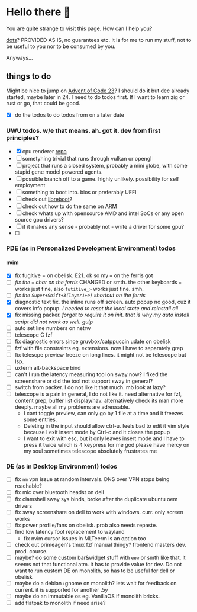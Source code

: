 # Hello there 👋

You are quite strange to visit this page. How can I help you?

[dots](https://github.com/distenz/dotfiles)? PROVIDED AS IS, no guarantees etc.
It is for me to run my stuff, not to be useful to you nor to be consumed by 
you.

Anyways...

## things to do

Might be nice to jump on 
[Advent of Code 23](https://adventofcode.com/2023/day/1)?
I should do it but dec already started, maybe later in 24. I need to do todos 
first. If I want to learn zig or rust or go, that could be good.

- [x] do the todos to do todos from on a later date

### UWU todos. w/e that means. ah. got it. dev from first principles?
- [x] cpu renderer [repo](https://github.com/distenz/renderer)
- [ ] sometyhing trivial that runs through vulkan or opengl
- [ ] project that runs a closed system, probably a mini globe, with some stupid 
gene model powered agents.
- [ ] possible branch off to a game. highly unlikely. possibility for self 
employment
- [ ] something to boot into. bios or preferably UEFI
- [ ] check out [libreboot](https://libreboot.org)?
- [ ] check out how to do the same on ARM
- [ ] check whats up with opensource AMD and intel SoCs or any open source gpu 
drivers?
- [ ] if it makes any sense - probably not - write a driver for some gpu?
- [ ] 

### PDE (as in Personalized Development Environment) todos
#### nvim
- [x] fix fugitive = on obelisk. E21. ok so my `=` on the ferris got 
- [ ] *fix the `=` char on the ferris*
CHANGED or smth. the other keyboards `=` works just fine, also `futitive_>` 
works just fine. smh.
- [ ] *fix the `Super+Shift+3(layer1+e)` shortcut on the ferris*
- [x] diagnostic text fix. the inline runs off screen. auto popup no good, cuz 
it covers info popup. *I needed to reset the local state and reinstall all*
- [x] fix missing packer. *forgot to require it on init. that is why my auto 
install script did not work as well. _gulp_*
- [ ] auto set line numbers on netrw
- [ ] telescope C fzf
- [ ] fix diagnostic errors since gruvbox/catppuccin udate on obelisk
- [ ] fzf with file constraints eg. extensions. now I have to separately grep
- [ ] fix telescpe preview freeze on long lines. it might not be telescope but 
lsp.
- [ ] uxterm alt-backspace bind
- [ ] can't I run the latency measuring tool on sway now? I fixed the 
screenshare or did the tool not support sway in general?
- [ ] switch from packer. I do not like it that much. mb look at lazy?
- [ ] telescope is a pain in general, I do not like it. need alternative for 
fzf, content grep, buffer list display/nav. alternatively check its man more 
deeply. maybe all my problems are adressable.
    - I cant toggle preview, can only go by 1 file at a time and it freezes 
    some entries. 
    - Deleting in the input should allow ctrl-u. feels bad to edit it vim 
    style because I exit insert mode by Ctrl-c and it closes the popup
    - I want to exit with esc, but it only leaves insert mode and I have to 
    press it twice which is 4 keypress for me god please have mercy on my soul
    sometimes telescope absolutely frustrates me

### DE (as in Desktop Environment) todos 
- [ ] fix `nm` vpn issue at random intervals. DNS over VPN stops being 
reachable?
- [ ] fix mic over bluetooth headst on dell
- [ ] fix clamshell sway sys binds, broke after the duplicate ubuntu oem drivers
- [ ] fix sway screenshare on dell to work with windows. curr. only screen works
- [ ] fix power profile/fans on obelisk. prob also needs repaste.
- [ ] find low latency foot replacement to wayland 
    - fix nvim cursor issues in MLTeerm is an option too
- [ ] check out primeagen's tmux fzf manual thingy? frontend masters dev. prod. 
course.
- [ ] maybe? do some custom bar&widget stuff with `eew` or smth like that. it 
seems not that functional atm. it has to provide value for dev. Do not want to 
run custom DE on monolith, so has to be useful for dell or obelisk
- [ ] maybe do a debian+gnome on monolith? lets wait for feedback on current. it 
is supported for another .5y
- [ ] maybe do an immutable os eg. VanillaOS if monolith bricks.
- [ ] add flatpak to monolith if need arise?

<!--
**distenz/distenz** is a ✨ _special_ ✨ repository because its `README.md` (this file) appears on your GitHub profile.

Here are some ideas to get you started:

- 🔭 I’m currently working on ...
- 🌱 I’m currently learning ...
- 👯 I’m looking to collaborate on ...
- 🤔 I’m looking for help with ...
- 💬 Ask me about ...
- 📫 How to reach me: ...
- 😄 Pronouns: ...
- ⚡ Fun fact: ...
-->
